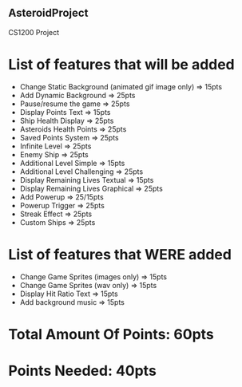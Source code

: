 ## AsteroidProject
CS1200 Project

# List of features that will be added
* Change Static Background (animated gif image only) => 15pts
* Add Dynamic Background => 25pts
* Pause/resume the game => 25pts
* Display Points Text => 15pts
* Ship Health Display => 25pts
* Asteroids Health Points => 25pts
* Saved Points System => 25pts
* Infinite Level => 25pts
* Enemy Ship => 25pts
* Additional Level Simple => 15pts
* Additional Level Challenging => 25pts
* Display Remaining Lives Textual => 15pts
* Display Remaining Lives Graphical => 25pts
* Add Powerup => 25/15pts
* Powerup Trigger => 25pts
* Streak Effect => 25pts
* Custom Ships => 25pts

# List of features that WERE added
* Change Game Sprites (images only) => 15pts
* Change Game Sprites (wav only) => 15pts
* Display Hit Ratio Text => 15pts
* Add background music => 15pts

# Total Amount Of Points: 60pts
# Points Needed: 40pts
